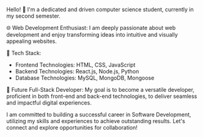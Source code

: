 Hello! 👋 I'm a dedicated and driven computer science student, currently in my second semester.

🌐 Web Development Enthusiast: I am deeply passionate about web development and enjoy transforming ideas into intuitive and visually appealing websites.

🔧 Tech Stack:
- Frontend Technologies: HTML, CSS, JavaScript
- Backend Technologies: React.js, Node.js, Python
- Database Technologies: MySQL, MongoDB, Mongoose

🚀 Future Full-Stack Developer: My goal is to become a versatile developer, proficient in both front-end and back-end technologies, to deliver seamless and impactful digital experiences.

I am committed to building a successful career in Software Development, utilizing my skills and experiences to achieve outstanding results. Let's connect and explore opportunities for collaboration!
